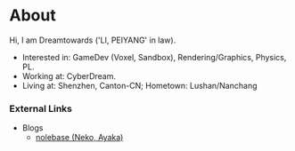 
# About

Hi, I am Dreamtowards ('LI, PEIYANG' in law). 
- Interested in: GameDev (Voxel, Sandbox), Rendering/Graphics, Physics, PL. 
- Working at: CyberDream. <!--former intern at ByteDance (gamedev position).-->
- Living at: Shenzhen, Canton-CN; Hometown: Lushan/Nanchang





### External Links


- Blogs
    - [nolebase (Neko, Ayaka)](https://nolebase.ayaka.io/%E7%AC%94%E8%AE%B0/)